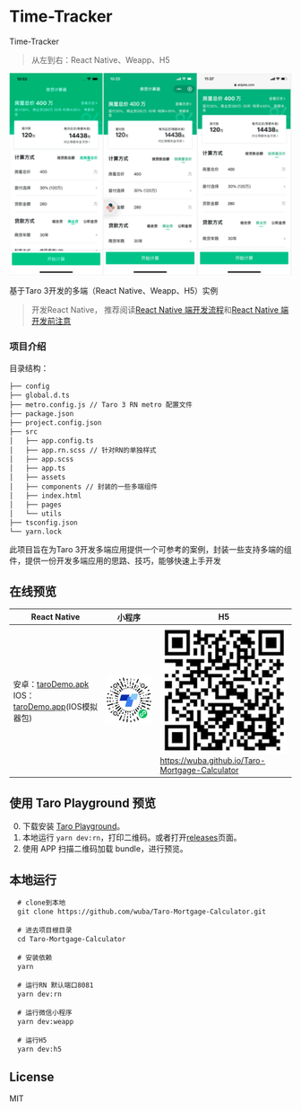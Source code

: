 # Time-Tracker

Time-Tracker

> 从左到右：React Native、Weapp、H5

![](./example.png)

基于Taro 3开发的多端（React Native、Weapp、H5）实例


> 开发React Native， 推荐阅读[React Native 端开发流程](https://nervjs.github.io/taro/docs/react-native)和[React Native 端开发前注意](https://nervjs.github.io/taro/docs/react-native-remind)


### 项目介绍

目录结构：
```
├── config
├── global.d.ts
├── metro.config.js // Taro 3 RN metro 配置文件
├── package.json
├── project.config.json
├── src
│   ├── app.config.ts
│   ├── app.rn.scss // 针对RN的单独样式
│   ├── app.scss
│   ├── app.ts
│   ├── assets
│   ├── components // 封装的一些多端组件
│   ├── index.html
│   ├── pages
│   └── utils
├── tsconfig.json
└── yarn.lock
```

此项目旨在为Taro 3开发多端应用提供一个可参考的案例，封装一些支持多端的组件，提供一份开发多端应用的思路、技巧，能够快速上手开发


## 在线预览


| <center>React Native</center>                                                                                                                                                                                                                                                                             | <center>小程序</center> | <center>H5</center>                                                     |
| --------------------------------------------------------------------------------------------------------------------------------------------------------------------------------------------------------------------------------------------------------------------------------------------------------- | ----------------------- | ----------------------------------------------------------------------- |
| 安卓：[taroDemo.apk](https://github.com/wuba/Taro-Mortgage-Calculator/raw/e0c432bdc6096a08d9020542e7ce401861026bfa/app-arm64-v8a-release.apk.1.zip) <br> IOS：[taroDemo.app](https://github.com/wuba/Taro-Mortgage-Calculator/raw/a67459bc6667b0478978621482d33103d04e7538/taroDemo.app.zip)(IOS模拟器包) | ![](./mini-qrcode.jpg)  | ![](./h5-qrcode.png)<br>https://wuba.github.io/Taro-Mortgage-Calculator |

## 使用 Taro Playground 预览

0. 下载安装 [Taro Playground](https://github.com/wuba/taro-playground#app-download)。
1. 本地运行 `yarn dev:rn`，打印二维码。或者打开[releases](https://github.com/wuba/Taro-Mortgage-Calculator/releases)页面。
2. 使用 APP 扫描二维码加载 bundle，进行预览。

## 本地运行

```
  # clone到本地
  git clone https://github.com/wuba/Taro-Mortgage-Calculator.git
  
  # 进去项目根目录
  cd Taro-Mortgage-Calculator
  
  # 安装依赖
  yarn
  
  # 运行RN 默认端口8081
  yarn dev:rn

  # 运行微信小程序
  yarn dev:weapp

  # 运行H5
  yarn dev:h5
```

## License

MIT
